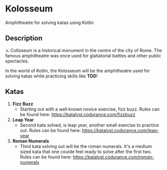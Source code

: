 # Kolosseum
Amphitheatre for solving katas using Kotlin

## Description
⚔️ Colloseum is a historical monument in the centre of the city of Rome. The famous amphitheatre was once used for glatiatorial battles and other public spectacles. 

In the world of Kotlin, the Kolosseum will be the amphitheatre used for solving katas while practicing skills like **TDD**!

## Katas

1. **Fizz Buzz**
    * Starting out with a well known novice exercise, fizz buzz. 
    Rules can be found here: https://katalyst.codurance.com/fizzbuzz 
2. **Leap Year**
    * Second kata solved, is leap year, another small exercise to practice out. 
    Rules can be found here: https://katalyst.codurance.com/leap-year
3. **Roman Numerals**
    * Third kata solving out will be the roman numerals. It's a medium sized kata that one coulde feel
    ready to solve after the first two. Rules can be found here: https://katalyst.codurance.com/roman-numerals